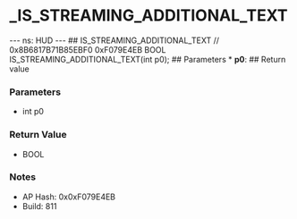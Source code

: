 # _IS_STREAMING_ADDITIONAL_TEXT

--- ns: HUD --- ## IS_STREAMING_ADDITIONAL_TEXT  // 0x8B6817B71B85EBF0 0xF079E4EB BOOL IS_STREAMING_ADDITIONAL_TEXT(int p0);   ## Parameters * **p0**:  ## Return value

### Parameters
* int p0

### Return Value
* BOOL

### Notes
* AP Hash: 0x0xF079E4EB
* Build: 811

